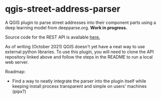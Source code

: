 # qgis-street-address-parser


A QGIS plugin to parse street addresses into their component parts using a deep learning model from deepparse.org. **Work in progress.**

Source code for the REST API is available [here.](https://github.com/tamos/qgis-street-address-parser-api)

As of writing (October 2021) QGIS doesn't yet have a neat way to use external python libraries. To use this plugin, you will need to clone the API repository linked above and follow the steps in the README to run a local web server.

Roadmap:

  - Find a way to neatly integrate the parser into the plugin itself while keeping install process transparent and simple on users' machines (pipx?)
